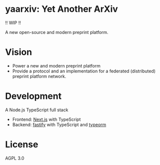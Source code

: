 # yaarxiv: Yet Another ArXiv

!! WIP !!

A new open-source and modern preprint platform.

# Vision

- Power a new and modern preprint platform
- Provide a protocol and an implementation for a federated (distributed) preprint platform network.

# Development

A Node.js TypeScript full stack

- Frontend: [Next.js](https://nextjs.org/) with TypeScript
- Backend: [fastify](https://www.fastify.io/) with TypeScript and [typeorm](https://typeorm.io)

# License

AGPL 3.0

